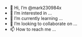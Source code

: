- 👋 Hi, I’m @mark230984x
- 👀 I’m interested in ...
- 🌱 I’m currently learning ...
- 💞️ I’m looking to collaborate on ...
- 📫 How to reach me ...

<!---
mark230984x/mark230984x is a ✨ special ✨ repository because its `README.md` (this file) appears on your GitHub profile.
You can click the Preview link to take a look at your changes.
--->

